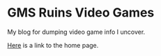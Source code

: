 # GMS Ruins Video Games

My blog for dumping video game info I uncover.

[Here](https://genericmadscientist.github.io) is a link to the home page.
